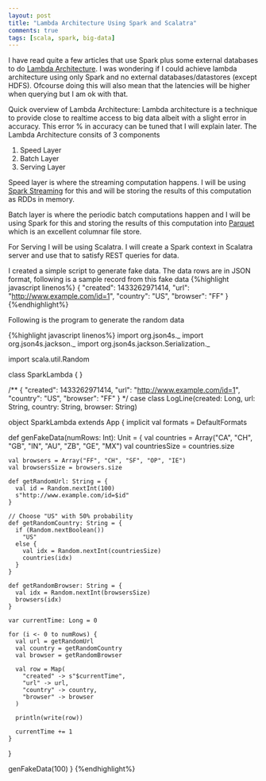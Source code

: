 ```yaml
---
layout: post
title: "Lambda Architecture Using Spark and Scalatra"
comments: true
tags: [scala, spark, big-data]
---
```

I have read quite a few articles that use Spark plus some external databases to do [Lambda Architecture](https://en.wikipedia.org/wiki/Lambda_architecture). I was wondering if I could achieve lambda architecture using only Spark and no external databases/datastores (except HDFS). Ofcourse doing this will also mean that the latencies will be higher when querying but I am ok with that.

Quick overview of Lambda Architecture:
Lambda architecture is a technique to provide close to realtime access to big data albeit with a slight error in accuracy. This error % in accuracy can be tuned that I will explain later.
The Lambda Architecture consits of 3 components 
1. Speed Layer
2. Batch Layer
3. Serving Layer

Speed layer is where the streaming computation happens. I will be using [Spark Streaming](https://spark.apache.org/streaming/) for this and will be storing the results of this computation as RDDs in memory.

Batch layer is where the periodic batch computations happen and I will be using Spark for this and storing the results of this computation into [Parquet](https://parquet.apache.org/) which is an excellent columnar file store.

For Serving I will be using Scalatra. I will create a Spark context in Scalatra server and use that to satisfy REST queries for data.

I created a simple script to generate fake data. The data rows are in JSON format, following is a sample record from this fake data
{%highlight javascript linenos%} 
{
  "created": 1433262971414,
  "url": "http://www.example.com/id=1",
  "country": "US",
  "browser": "FF"
}
{%endhighlight%}

Following is the program to generate the random data 

{%highlight javascript linenos%} 
import org.json4s._
import org.json4s.jackson._
import org.json4s.jackson.Serialization._

import scala.util.Random

class SparkLambda {
}

/**
{
  "created": 1433262971414,
  "url": "http://www.example.com/id=1",
  "country": "US",
  "browser": "FF"
}
*/
case class LogLine(created: Long, url: String, country: String, browser: String)

object SparkLambda extends App {
  implicit val formats = DefaultFormats

  def genFakeData(numRows: Int): Unit = {
    val countries = Array("CA", "CH", "GB", "IN", "AU", "ZB", "GE", "MX")
    val countriesSize = countries.size

    val browsers = Array("FF", "CH", "SF", "OP", "IE")
    val browsersSize = browsers.size

    def getRandomUrl: String = {
      val id = Random.nextInt(100)
      s"http://www.example.com/id=$id"
    }

    // Choose "US" with 50% probability
    def getRandomCountry: String = {
      if (Random.nextBoolean())
        "US"
      else {
        val idx = Random.nextInt(countriesSize)
        countries(idx)
      }
    }

    def getRandomBrowser: String = {
      val idx = Random.nextInt(browsersSize)
      browsers(idx)
    }

    var currentTime: Long = 0

    for (i <- 0 to numRows) {
      val url = getRandomUrl
      val country = getRandomCountry
      val browser = getRandomBrowser

      val row = Map(
        "created" -> s"$currentTime",
        "url" -> url,
        "country" -> country,
        "browser" -> browser
      )

      println(write(row))

      currentTime += 1
    }
  }

  genFakeData(100)
}
{%endhighlight%}
